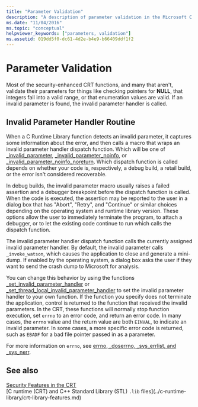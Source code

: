 ```yaml
---
title: "Parameter Validation"
description: "A description of parameter validation in the Microsoft C runtime library."
ms.date: "11/04/2016"
ms.topic: "conceptual"
helpviewer_keywords: ["parameters, validation"]
ms.assetid: 019dd5f0-dc61-4d2e-b4e9-b66409ddf1f2
---
```

# Parameter Validation

Most of the security-enhanced CRT functions, and many that aren't, validate their parameters for things like checking pointers for **NULL**,  that integers fall into a valid range, or that enumeration values are valid. If an invalid parameter is found, the invalid parameter handler is called.

## Invalid Parameter Handler Routine

When a C Runtime Library function detects an invalid parameter, it captures some information about the error, and then calls a macro that wraps an invalid parameter handler dispatch function. Which will be one of [_invalid_parameter](../c-runtime-library/reference/invalid-parameter-functions.md), [_invalid_parameter_noinfo](../c-runtime-library/reference/invalid-parameter-functions.md), or [_invalid_parameter_noinfo_noreturn](../c-runtime-library/reference/invalid-parameter-functions.md). Which dispatch function is called depends on whether your code is, respectively, a debug build, a retail build, or the error isn't considered recoverable.

In debug builds, the invalid parameter macro usually raises a failed assertion and a debugger breakpoint before the dispatch function is called. When the code is executed, the assertion may be reported to the user in a dialog box that has "Abort", "Retry", and "Continue" or similar choices depending on the operating system and runtime library version. These options allow the user to immediately terminate the program, to attach a debugger, or to let the existing code continue to run which calls the dispatch function.

The invalid parameter handler dispatch function calls the currently assigned invalid parameter handler. By default, the invalid parameter calls `_invoke_watson`, which causes the application to close and generate a mini-dump. If enabled by the operating system, a dialog box asks the user if they want to send the crash dump to Microsoft for analysis.

You can change this behavior by using the functions [_set_invalid_parameter_handler](../c-runtime-library/reference/set-invalid-parameter-handler-set-thread-local-invalid-parameter-handler.md) or [_set_thread_local_invalid_parameter_handler](../c-runtime-library/reference/set-invalid-parameter-handler-set-thread-local-invalid-parameter-handler.md) to set the invalid parameter handler to your own function. If the function you specify does not terminate the application, control is returned to the function that received the invalid parameters. In the CRT, these functions will normally stop function execution, set `errno` to an error code, and return an error code. In many cases, the `errno` value and the return value are both `EINVAL`, to indicate an invalid parameter. In some cases, a more specific error code is returned, such as `EBADF` for a bad file pointer passed in as a parameter.

For more information on `errno`, see [errno, _doserrno, _sys_errlist, and _sys_nerr](../c-runtime-library/errno-doserrno-sys-errlist-and-sys-nerr.md).

## See also

[Security Features in the CRT](../c-runtime-library/security-features-in-the-crt.md)\
[C runtime (CRT) and C++ Standard Library (STL) `.lib` files]\(../c-runtime-library/crt-library-features.md)
